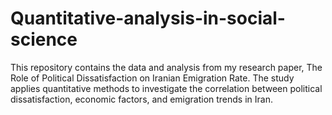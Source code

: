 # Quantitative-analysis-in-social-science
This repository contains the data and analysis from my research paper, The Role of Political Dissatisfaction on Iranian Emigration Rate. The study applies quantitative methods to investigate the correlation between political dissatisfaction, economic factors, and emigration trends in Iran.
